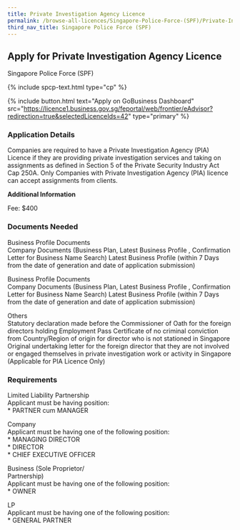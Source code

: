 ```yaml
---
title: Private Investigation Agency Licence
permalink: /browse-all-licences/Singapore-Police-Force-(SPF)/Private-Investigation-Agency-Licence
third_nav_title: Singapore Police Force (SPF)
---
```


## Apply for Private Investigation Agency Licence

Singapore Police Force (SPF)

{% include spcp-text.html type="cp" %}

{% include button.html text="Apply on GoBusiness Dashboard" src="https://licence1.business.gov.sg/feportal/web/frontier/eAdvisor?redirection=true&selectedLicenceIds=42" type="primary" %}

### Application Details

<p>Companies are required to have a Private Investigation Agency (PIA) Licence if they are providing private investigation services and taking on assignments as defined in Section 5 of the Private Security Industry Act Cap 250A. Only Companies with Private Investigation Agency (PIA) licence can accept assignments from clients.</p>

**Additional Information**

Fee: $400

### Documents Needed

<p>Business Profile Documents<br />Company Documents (Business Plan, Latest Business Profile , Confirmation Letter for Business Name Search) Latest Business Profile (within 7 Days from the date of generation and date of application submission)</p>
<p>Business Profile Documents<br />Company Documents (Business Plan, Latest Business Profile , Confirmation Letter for Business Name Search) Latest Business Profile (within 7 Days from the date of generation and date of application submission)</p>
<p>Others<br />Statutory declaration made before the Commissioner of Oath for the foreign directors holding Employment Pass Certificate of no criminal conviction from Country/Region of origin for director who is not stationed in Singapore Original undertaking letter for the foreign director that they are not involved or engaged themselves in private investigation work or activity in Singapore (Applicable for PIA Licence Only)</p>

### Requirements

<p>Limited Liability Partnership<br />Applicant must be having position:<br />* PARTNER cum MANAGER</p>
<p>Company<br />Applicant must be having one of the following position:<br />* MANAGING DIRECTOR<br />* DIRECTOR<br />* CHIEF EXECUTIVE OFFICER</p>
<p>Business (Sole Proprietor/<br />Partnership)<br />Applicant must be having one of the following position:<br />* OWNER</p>
<p>LP<br />Applicant must be having one of the following position:<br />* GENERAL PARTNER</p>

